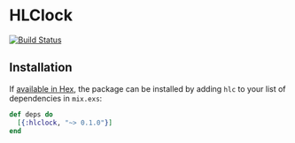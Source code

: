# HLClock

[![Build Status](https://travis-ci.org/keathley/hlclock.svg?branch=master)](https://travis-ci.org/keathley/hlclock)

## Installation

If [available in Hex](https://hex.pm/docs/publish), the package can be installed
by adding `hlc` to your list of dependencies in `mix.exs`:

```elixir
def deps do
  [{:hlclock, "~> 0.1.0"}]
end
```

